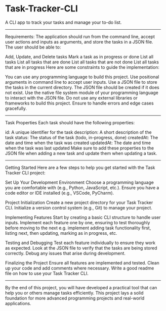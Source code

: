 # Task-Tracker-CLI
A CLI app to track your tasks and manage your to-do list.

***************************************************************************************************************************************************************

Requirements:
The application should run from the command line, accept user actions and inputs as arguments, and store the tasks in a JSON file. The user should be able to:

Add, Update, and Delete tasks
Mark a task as in progress or done
List all tasks
List all tasks that are done
List all tasks that are not done
List all tasks that are in progress
Here are some constraints to guide the implementation:

You can use any programming language to build this project.
Use positional arguments in command line to accept user inputs.
Use a JSON file to store the tasks in the current directory.
The JSON file should be created if it does not exist.
Use the native file system module of your programming language to interact with the JSON file.
Do not use any external libraries or frameworks to build this project.
Ensure to handle errors and edge cases gracefully.

***************************************************************************************************************************************************************
Task Properties
Each task should have the following properties:

id: A unique identifier for the task
description: A short description of the task
status: The status of the task (todo, in-progress, done)
createdAt: The date and time when the task was created
updatedAt: The date and time when the task was last updated
Make sure to add these properties to the JSON file when adding a new task and update them when updating a task.

***************************************************************************************************************************************************************
Getting Started
Here are a few steps to help you get started with the Task Tracker CLI project:

Set Up Your Development Environment
Choose a programming language you are comfortable with (e.g., Python, JavaScript, etc.).
Ensure you have a code editor or IDE installed (e.g., VSCode, PyCharm).

Project Initialization
Create a new project directory for your Task Tracker CLI.
Initialize a version control system (e.g., Git) to manage your project.

Implementing Features
Start by creating a basic CLI structure to handle user inputs.
Implement each feature one by one, ensuring to test thoroughly before moving to the next e.g. implement adding task functionality first, listing next, then updating, marking as in progress, etc.

Testing and Debugging
Test each feature individually to ensure they work as expected. Look at the JSON file to verify that the tasks are being stored correctly.
Debug any issues that arise during development.

Finalizing the Project
Ensure all features are implemented and tested.
Clean up your code and add comments where necessary.
Write a good readme file on how to use your Task Tracker CLI.

***************************************************************************************************************************************************************

By the end of this project, you will have developed a practical tool that can help you or others manage tasks efficiently. This project lays a solid foundation for more advanced programming projects and 
real-world applications.
